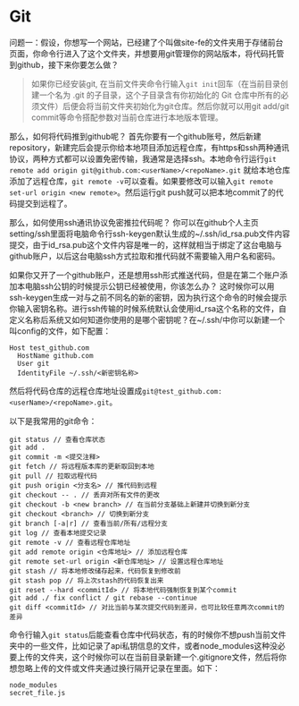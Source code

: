 # Git

问题一：假设，你想写一个网站，已经建了个叫做site-fe的文件夹用于存储前台页面，你命令行进入了这个文件夹，并想要用git管理你的网站版本，将代码托管到github，接下来你要怎么做？

> 如果你已经安装git, 在当前文件夹命令行输入`git init`回车（在当前目录创建一个名为 .git 的子目录，这个子目录含有你初始化的 Git 仓库中所有的必须文件）后便会将当前文件夹初始化为git仓库。然后你就可以用git add/git commit等命令搭配参数对当前仓库进行本地版本管理。
>
那么，如何将代码推到github呢？
首先你要有一个github账号，然后新建repository，新建完后会提示你给本地项目添加远程仓库，有https和ssh两种通讯协议，两种方式都可以设置免密传输，我通常是选择ssh。本地命令行运行`git remote add origin git@github.com:<userName>/<repoName>.git` 就给本地仓库添加了远程仓库，`git remote -v`可以查看。如果要修改可以输入`git remote set-url origin <new remote>`。然后运行git push就可以把本地commit了的代码提交到远程了。
>
那么，如何使用ssh通讯协议免密推拉代码呢？
你可以在github个人主页setting/ssh里面将电脑命令行ssh-keygen默认生成的~/.ssh/id_rsa.pub文件内容提交，由于id_rsa.pub这个文件内容是唯一的，这样就相当于绑定了这台电脑与github账户，以后这台电脑ssh方式拉取和推代码就不需要输入用户名和密码。
>
如果你又开了一个github账户，还是想用ssh形式推送代码，但是在第二个账户添加本电脑ssh公钥的时候提示公钥已经被使用，你该怎么办？
这时候你可以用ssh-keygen生成一对与之前不同名的新的密钥，因为执行这个命令的时候会提示你输入密钥名称。进行ssh传输的时候系统默认会使用id_rsa这个名称的文件，自定义名称后系统又如何知道你使用的是哪个密钥呢？在~/.ssh/中你可以新建一个叫config的文件，如下配置：
>
```
Host test_github.com
  HostName github.com
  User git
  IdentityFile ~/.ssh/<新密钥名称>
```
然后将代码仓库的远程仓库地址设置成`git@test_github.com:<userName>/<repoName>.git`。

以下是我常用的git命令：

```
git status // 查看仓库状态
git add .
git commit -m <提交注释>
git fetch // 将远程版本库的更新取回到本地
git pull // 拉取远程代码
git push origin <分支名> // 推代码到远程
git checkout -- . // 丢弃对所有文件的更改
git checkout -b <new branch> // 在当前分支基础上新建并切换到新分支
git checkout <branch> // 切换到新分支
git branch [-a|r] // 查看当前/所有/远程分支
git log // 查看本地提交记录
git remote -v // 查看远程仓库地址
git add remote origin <仓库地址> // 添加远程仓库
git remote set-url origin <新仓库地址> // 设置远程仓库地址
git stash // 将本地修改储存起来，代码恢复到修改前
git stash pop // 将上次stash的代码恢复出来
git reset --hard <commitId> // 将本地代码强制恢复到某个commit
git add ./ fix conflict / git rebase --continue
git diff <commitId> // 对比当前与某次提交代码到差异，也可比较任意两次commit的差异
```

命令行输入`git status`后能查看仓库中代码状态，有的时候你不想push当前文件夹中的一些文件，比如记录了api私钥信息的文件，或者node_modules这种没必要上传的文件夹，这个时候你可以在当前目录新建一个.gitignore文件，然后将你想忽略上传的文件或文件夹通过换行隔开记录在里面。如下：

```
node_modules
secret_file.js
```


